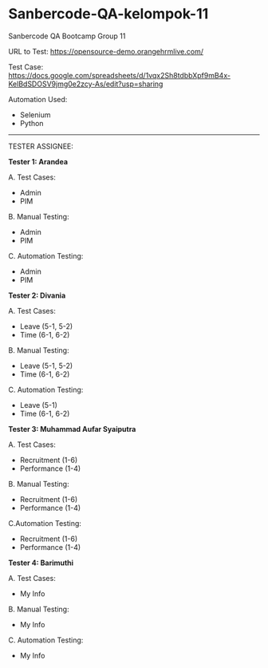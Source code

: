 # Sanbercode-QA-kelompok-11

Sanbercode QA Bootcamp Group 11

URL to Test: https://opensource-demo.orangehrmlive.com/

Test Case: https://docs.google.com/spreadsheets/d/1vqx2Sh8tdbbXpf9mB4x-KelBdSDOSV9jmg0e2zcy-As/edit?usp=sharing

Automation Used:
- Selenium
- Python

---
TESTER ASSIGNEE:

**Tester 1:  Arandea**

A. Test Cases:
- Admin
- PIM

B. Manual Testing:
- Admin
- PIM

C. Automation Testing:
- Admin
- PIM


**Tester 2: Divania**

A. Test Cases:
- Leave (5-1, 5-2)
- Time (6-1, 6-2)

B. Manual Testing:
- Leave (5-1, 5-2)
- Time (6-1, 6-2)

C. Automation Testing:
- Leave (5-1)
- Time (6-1, 6-2)


**Tester 3: Muhammad Aufar Syaiputra**

A. Test Cases:
- Recruitment (1-6)
- Performance (1-4)

B. Manual Testing:
- Recruitment (1-6)
- Performance (1-4)

C.Automation Testing:
- Recruitment (1-6)
- Performance (1-4)


**Tester 4: Barimuthi**

A. Test Cases:
- My Info

B. Manual Testing:
- My Info

C. Automation Testing:
- My Info

